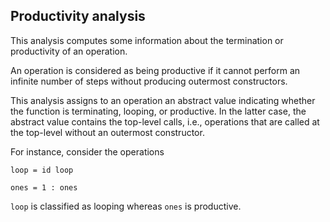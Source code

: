 Productivity analysis
---------------------

This analysis computes some information about the termination
or productivity of an operation.

An operation is considered as being productive if it cannot
perform an infinite number of steps without producing
outermost constructors.

This analysis assigns to an operation an abstract value
indicating whether the function is terminating, looping, or productive.
In the latter case, the abstract value contains the top-level calls,
i.e., operations that are called at the top-level without an outermost
constructor.

For instance, consider the operations

    loop = id loop

    ones = 1 : ones

`loop` is classified as looping whereas `ones` is productive.
